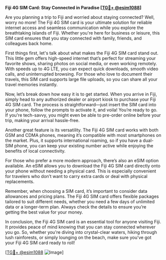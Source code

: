 **Fiji 4G SIM Card: Stay Connected in Paradise [[TG💪+ @esim1088](https://t.me/s/esim1088)]**

Are you planning a trip to Fiji and worried about staying connected? Well, worry no more! The Fiji 4G SIM card is your ultimate solution for reliable internet access and seamless communication while you explore the breathtaking islands of Fiji. Whether you're here for business or leisure, this SIM card ensures that you stay connected with family, friends, and colleagues back home.

First things first, let's talk about what makes the Fiji 4G SIM card stand out. This little gem offers high-speed internet that’s perfect for streaming your favorite shows, sharing photos on social media, or even working remotely. With speeds up to 4G LTE, you can expect quick downloads, smooth video calls, and uninterrupted browsing. For those who love to document their travels, this SIM card supports large file uploads, so you can share all your travel memories instantly.

Now, let’s break down how easy it is to get started. When you arrive in Fiji, simply head to any authorized dealer or airport kiosk to purchase your Fiji 4G SIM card. The process is straightforward—just insert the SIM card into your phone, follow the prompts to activate it, and voila! You’re ready to go. If you're tech-savvy, you might even be able to pre-order online before your trip, making your arrival hassle-free.

Another great feature is its versatility. The Fiji 4G SIM card works with both GSM and CDMA phones, meaning it’s compatible with most smartphones on the market. Plus, it supports international roaming, so if you have a dual-SIM phone, you can keep your existing number active while enjoying the benefits of local connectivity.

For those who prefer a more modern approach, there’s also an eSIM option available. An eSIM allows you to download the Fiji 4G SIM card directly onto your phone without needing a physical card. This is especially convenient for travelers who don’t want to carry extra cards or deal with physical replacements.

Remember, when choosing a SIM card, it’s important to consider data allowances and pricing plans. The Fiji 4G SIM card offers flexible packages tailored to suit different needs, whether you need a few days of unlimited data or a longer-term plan. Always check the details to ensure you’re getting the best value for your money.

In conclusion, the Fiji 4G SIM card is an essential tool for anyone visiting Fiji. It provides peace of mind knowing that you can stay connected wherever you go. So, whether you're diving into crystal-clear waters, hiking through lush rainforests, or simply lounging on the beach, make sure you’ve got your Fiji 4G SIM card ready to roll!

[[TG💪+ @esim1088](https://t.me/s/esim1088) ![Image](https://i.postimg.cc/Y0z9fWf4/image.png)]